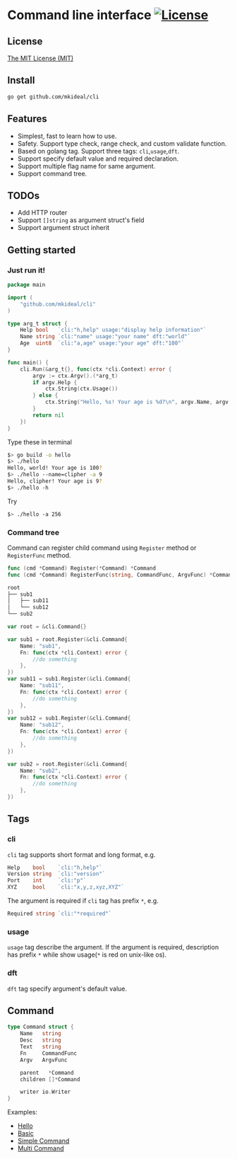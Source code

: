 # Command line interface [![License](http://img.shields.io/badge/license-mit-blue.svg?style=flat-square)](https://raw.githubusercontent.com/mkideal/cli/master/LICENSE)

## License

[The MIT License (MIT)](https://raw.githubusercontent.com/mkideal/cli/master/LICENSE)

## Install
```sh
go get github.com/mkideal/cli
```

## Features

* Simplest, fast to learn how to use.
* Safety. Support type check, range check, and custom validate function.
* Based on golang tag. Support three tags: `cli`,`usage`,`dft`.
* Support specify default value and required declaration.
* Support multiple flag name for same argument.
* Support command tree.

## TODOs
* Add HTTP router
* Support `[]string` as argument struct's field
* Support argument struct inherit

## Getting started

### Just run it!

```go
package main

import (
	"github.com/mkideal/cli"
)

type arg_t struct {
	Help bool   `cli:"h,help" usage:"display help information"`
	Name string `cli:"name" usage:"your name" dft:"world"`
	Age  uint8  `cli:"a,age" usage:"your age" dft:"100"`
}

func main() {
	cli.Run(&arg_t{}, func(ctx *cli.Context) error {
		argv := ctx.Argv().(*arg_t)
		if argv.Help {
			ctx.String(ctx.Usage())
		} else {
			ctx.String("Hello, %s! Your age is %d?\n", argv.Name, argv.Age)
		}
		return nil
	})
}
```

Type these in terminal
```sh
$> go build -o hello
$> ./hello
Hello, world! Your age is 100?
$> ./hello --name=clipher -a 9
Hello, clipher! Your age is 9?
$> ./hello -h
```

Try
```sh
$> ./hello -a 256
```

### Command tree

Command can register child command using `Register` method or `RegisterFunc` method.

```go
func (cmd *Command) Register(*Command) *Command
func (cmd *Command) RegisterFunc(string, CommandFunc, ArgvFunc) *Command
```

```sh
root
├── sub1
│   ├── sub11
│   └── sub12
└── sub2
```
	
```go
var root = &cli.Command{}

var sub1 = root.Register(&cli.Command{
	Name: "sub1",
	Fn: func(ctx *cli.Context) error {
		//do something
	},
})
var sub11 = sub1.Register(&cli.Command{
	Name: "sub11",
	Fn: func(ctx *cli.Context) error {
		//do something
	},
})
var sub12 = sub1.Register(&cli.Command{
	Name: "sub12",
	Fn: func(ctx *cli.Context) error {
		//do something
	},
})

var sub2 = root.Register(&cli.Command{
	Name: "sub2",
	Fn: func(ctx *cli.Context) error {
		//do something
	},
})
```

## Tags

### cli

`cli` tag supports short format and long format, e.g.

```go
Help    bool    `cli:"h,help"`
Version string  `cli:"version"`
Port    int     `cli:"p"`
XYZ     bool    `cli:"x,y,z,xyz,XYZ"` 
```

The argument is required if `cli` tag has prefix `*`, e.g.

```go
Required string `cli:"*required"`
```

### usage

`usage` tag describe the argument. If the argument is required, description has prefix `*` while show usage(`*` is red on unix-like os).

### dft
`dft` tag specify argument's default value.

## Command

```go
type Command struct {
	Name   string
	Desc   string
	Text   string
	Fn     CommandFunc
	Argv   ArgvFunc

	parent   *Command
	children []*Command

	writer io.Writer
}
```

Examples:

* [Hello](https://github.com/mkideal/cli/blob/master/examples/hello/main.go)
* [Basic](https://github.com/mkideal/cli/blob/master/examples/basic/main.go)
* [Simple Command](https://github.com/mkideal/cli/blob/master/examples/simple-command/main.go)
* [Multi Command](https://github.com/mkideal/cli/blob/master/examples/multi-command/main.go)
